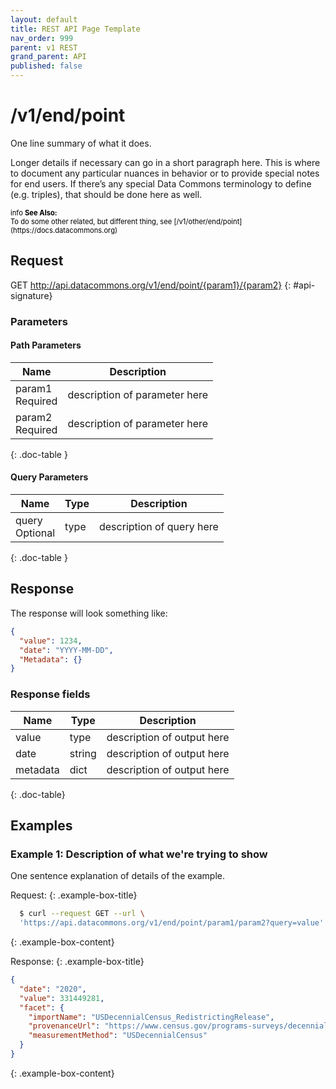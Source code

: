 ```yaml
---
layout: default
title: REST API Page Template
nav_order: 999
parent: v1 REST
grand_parent: API
published: false
---
```


# /v1/end/point

One line summary of what it does.

Longer details if necessary can go in a short paragraph here. This is where to document any particular nuances in behavior or to provide special notes for end users. If there’s any special Data Commons terminology to define (e.g. triples), that should be done here as well.

<div markdown="span" class="alert alert-warning" role="alert" style="color:black; font-size: 0.8em">
    <span class="material-icons md-16">info </span><b>See Also:</b><br />
    To do some other related, but different thing, see [/v1/other/end/point](https://docs.datacommons.org)
</div>

## Request

GET http://api.datacommons.org/v1/end/point/{param1}/{param2}
{: #api-signature}

<script src="/assets/js/syntax_highlighting.js"></script>

### Parameters

#### Path Parameters

| Name                                                | Description                   |
| --------------------------------------------------- | ----------------------------- |
| param1 <br /> <required-tag>Required</required-tag> | description of parameter here |
| param2 <br /> <required-tag>Required</required-tag> | description of parameter here |
{: .doc-table }

#### Query Parameters

| Name                                               | Type | Description               |
| -------------------------------------------------- | ---- | ------------------------- |
| query <br /> <optional-tag>Optional</optional-tag> | type | description of query here |
{: .doc-table }

## Response

The response will look something like:

```json
{
  "value": 1234,
  "date": "YYYY-MM-DD",
  "Metadata": {}
}
```

### Response fields

| Name     | Type   | Description                |
| -------- | ------ | -------------------------- |
| value    | type   | description of output here |
| date     | string | description of output here |
| metadata | dict   | description of output here |
{: .doc-table}

## Examples

### Example 1: Description of what we're trying to show

One sentence explanation of details of the example.

Request:
{: .example-box-title}
```bash
  $ curl --request GET --url \
  'https://api.datacommons.org/v1/end/point/param1/param2?query=value'
```
{: .example-box-content}

Response:
{: .example-box-title}
```json
{
  "date": "2020",
  "value": 331449281,
  "facet": {
    "importName": "USDecennialCensus_RedistrictingRelease",
    "provenanceUrl": "https://www.census.gov/programs-surveys/decennial-census/about/rdo/summary-files.html",
    "measurementMethod": "USDecennialCensus"
  }
}
```
{: .example-box-content}
